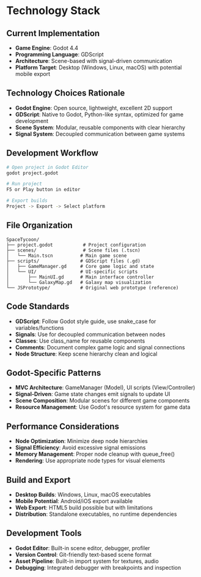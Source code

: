 # Technology Stack

## Current Implementation
- **Game Engine**: Godot 4.4
- **Programming Language**: GDScript
- **Architecture**: Scene-based with signal-driven communication
- **Platform Target**: Desktop (Windows, Linux, macOS) with potential mobile export

## Technology Choices Rationale
- **Godot Engine**: Open source, lightweight, excellent 2D support
- **GDScript**: Native to Godot, Python-like syntax, optimized for game development
- **Scene System**: Modular, reusable components with clear hierarchy
- **Signal System**: Decoupled communication between game systems

## Development Workflow
```bash
# Open project in Godot Editor
godot project.godot

# Run project
F5 or Play button in editor

# Export builds
Project -> Export -> Select platform
```

## File Organization
```
SpaceTycoon/
├── project.godot           # Project configuration
├── scenes/                 # Scene files (.tscn)
│   └── Main.tscn          # Main game scene
├── scripts/               # GDScript files (.gd)
│   ├── GameManager.gd     # Core game logic and state
│   └── UI/                # UI-specific scripts
│       ├── MainUI.gd      # Main interface controller
│       └── GalaxyMap.gd   # Galaxy map visualization
└── JSPrototype/           # Original web prototype (reference)
```

## Code Standards
- **GDScript**: Follow Godot style guide, use snake_case for variables/functions
- **Signals**: Use for decoupled communication between nodes
- **Classes**: Use class_name for reusable components
- **Comments**: Document complex game logic and signal connections
- **Node Structure**: Keep scene hierarchy clean and logical

## Godot-Specific Patterns
- **MVC Architecture**: GameManager (Model), UI scripts (View/Controller)
- **Signal-Driven**: Game state changes emit signals to update UI
- **Scene Composition**: Modular scenes for different game components
- **Resource Management**: Use Godot's resource system for game data

## Performance Considerations
- **Node Optimization**: Minimize deep node hierarchies
- **Signal Efficiency**: Avoid excessive signal emissions
- **Memory Management**: Proper node cleanup with queue_free()
- **Rendering**: Use appropriate node types for visual elements

## Build and Export
- **Desktop Builds**: Windows, Linux, macOS executables
- **Mobile Potential**: Android/iOS export available
- **Web Export**: HTML5 build possible but with limitations
- **Distribution**: Standalone executables, no runtime dependencies

## Development Tools
- **Godot Editor**: Built-in scene editor, debugger, profiler
- **Version Control**: Git-friendly text-based scene format
- **Asset Pipeline**: Built-in import system for textures, audio
- **Debugging**: Integrated debugger with breakpoints and inspection